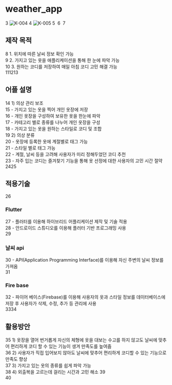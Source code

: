 # weather_app

3
![K-004](https://user-images.githubusercontent.com/92355477/147342642-0245f0f1-1fd3-4f43-909a-bc442632b4ad.png)
4
![K-005](https://user-images.githubusercontent.com/92355477/147342735-0a1e1869-7a79-42d5-9078-3003aa462a03.png)
5
​
6
​
7
<h2>제작 목적</h2>
8
1. 위치에 따른 날씨 정보 확인 가능<br>
9
2. 가지고 있는 옷을 애플리케이션을 통해 한 눈에 파악 가능 <br>
10
3. 원하는 코디를 저장하여 매일 아침 코디 고민 해결 가능<br>
11
​
12
​
13
<h2>어플 설명</h2>
14
1) 의상 관리 보조<br>
15
- 가지고 있는 옷을 찍어 개인 옷장에 저장       <br>
16
- 개인 옷장을 구성하여 보유한 옷을 한눈에 파악    <br>
17
- 카테고리 별로 종류를 나누어 개인 옷장을 구성<br>
18
- 가지고 있는 옷을 원하는 스타일로 코디 및 조합     <br>
19
2) 의상 분류          <br>
20
- 옷장에 등록한 옷에 계절별로 태그 가능    <br>
21
- 스타일 별로 태그 가능  <br>
22
- 계절, 날씨 등을 고려해 사용자가 미리 정해두었던 코디 추천 <br>
23
- 자주 입는 코디는 즐겨찾기 기능을 통해 옷 선정에 대한 사용자의 고민 시간 절약   <br>
24
​
25
<h2>적용기술</h2>
26
<h3> Flutter </h3>
27
- 플러터를 이용해 하이브리드 어플리케이션 제작 및 기술 적용<br>
28
- 안드로이드 스튜디오를 이용해 플러터 기반 프로그래밍 사용  <br>
29
<h3> 날씨 api </h3>
30
- API(Application Programming Interface)를 이용해 자신 주변의 날씨 정보를 가져옴  <br>
31
<h3> Fire base </h3>
32
- 파이어 베이스(Firebase)를 이용해 사용자의 옷과 스타일 정보를 데이터베이스에 저장 후 사용자가 삭제, 수정, 추가 등 관리에 사용<br>
33
​
34
<h2>활용방안</h2>
35
1) 옷장을 열어 번거롭게 자신의 체형에 옷을 대보는 수고를 하지 않고도 날씨에 맞추어 편리하게 코디 할 수 있는 기능이 생겨 만족도를 높여줌<br>
36
2) 사용자가 직접 입어보지 않아도 날씨에 맞추어 편리하게 코디할 수 있는 기능으로 만족도 향상<br>
37
3) 가지고 있는 옷의 종류를 쉽게 파악 가능<br>
38
4) 외출복을 고르는데 걸리는 시간과 고민 해소
39
<br>
40
